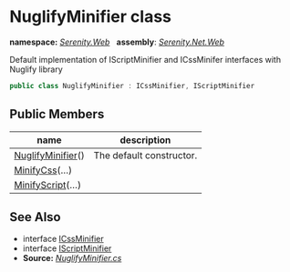 # NuglifyMinifier class
**namespace:** *[Serenity.Web](../README.md#serenity.web-namespace)*   **assembly**: *[Serenity.Net.Web](../README.md)*

Default implementation of IScriptMinifier and ICssMinifer interfaces with Nuglify library

```csharp
public class NuglifyMinifier : ICssMinifier, IScriptMinifier
```

## Public Members

| name | description |
| --- | --- |
| [NuglifyMinifier](NuglifyMinifier/NuglifyMinifier.md)() | The default constructor. |
| [MinifyCss](NuglifyMinifier/MinifyCss.md)(…) |  |
| [MinifyScript](NuglifyMinifier/MinifyScript.md)(…) |  |

## See Also

* interface [ICssMinifier](ICssMinifier.md)
* interface [IScriptMinifier](IScriptMinifier.md)
* **Source:** *[NuglifyMinifier.cs](https://github.com/serenity-is/Serenity/blob/master/src/Serenity.Net.Web/Mvc/NuglifyMinifier.cs)*